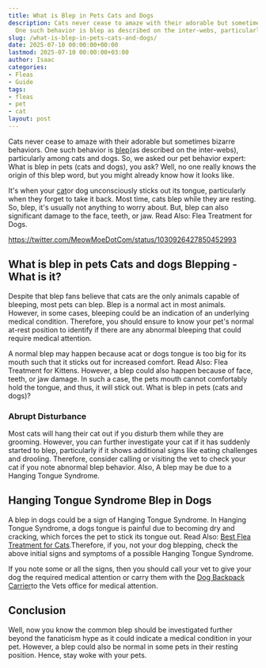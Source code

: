 ```yaml
---
title: What is Blep in Pets Cats and Dogs
description: Cats never cease to amaze with their adorable but sometimes bizarre behaviors.
  One such behavior is blep as described on the inter-webs, particularly among...
slug: /what-is-blep-in-pets-cats-and-dogs/
date: 2025-07-10 00:00:00+00:00
lastmod: 2025-07-10 00:00:00+03:00
author: Isaac
categories:
- Fleas
- Guide
tags:
- fleas
- pet
- cat
layout: post
---
```

Cats never cease to amaze with their adorable but sometimes bizarre behaviors. One such behavior is [blep](https://www.reddit.com/r/Blep/)(as described on the inter-webs), particularly among cats and dogs. So, we asked our pet behavior expert: What is blep in pets (cats and dogs), you ask? Well, no one really knows the origin of this blep word, but you might already know how it looks like.

It's when your [cat](https://pestpolicy.com/cat-fleas-vs-dog-fleas/)or dog unconsciously sticks out its tongue, particularly when they forget to take it back. Most time, cats blep while they are resting. So, blep, it's usually not anything to worry about. But, blep can also significant damage to the face, teeth, or jaw. Read Also: Flea Treatment for Dogs.

https://twitter.com/MeowMoeDotCom/status/1030926427850452993

##  What is blep in pets Cats and dogs  Blepping - What is it?

Despite that blep fans believe that cats are the only animals capable of bleeping, most pets can blep. Blep is a normal act in most animals. However, in some cases, bleeping could be an indication of an underlying medical condition. Therefore, you should ensure to know your pet's normal at-rest position to identify if there are any abnormal bleeping that could require medical attention.

A normal blep may happen because acat or dogs tongue is too big for its mouth such that it sticks out for increased comfort. Read Also: Flea Treatment for Kittens. However, a blep could also happen because of face, teeth, or jaw damage. In such a case, the pets mouth cannot comfortably hold the tongue, and thus, it will stick out. What is blep in pets (cats and dogs)?

###  Abrupt Disturbance

Most cats will hang their cat out if you disturb them while they are grooming. However, you can further investigate your cat if it has suddenly started to blep, particularly if it shows additional signs like eating challenges and drooling. Therefore, consider calling or visiting the vet to check your cat if you note abnormal blep behavior. Also, A blep may be due to a Hanging Tongue Syndrome.

##  Hanging Tongue Syndrome  Blep in Dogs

A blep in dogs could be a sign of Hanging Tongue Syndrome. In Hanging Tongue Syndrome, a dogs tongue is painful due to becoming dry and cracking, which forces the pet to stick its tongue out. Read Also: [Best Flea Treatment for Cats](https://pestpolicy.com/best-flea-treatment-for-cats/).Therefore, if you, not your dog blepping, check the above initial signs and symptoms of a possible Hanging Tongue Syndrome.

If you note some or all the signs, then you should call your vet to give your dog the required medical attention or carry them with the [Dog Backpack Carrier](https://pestpolicy.com/best-dog-backpack-carrier-for-hiking/)to the Vets office for medical attention.

##  Conclusion

Well, now you know the common blep should be investigated further beyond the fanaticism hype as it could indicate a medical condition in your pet. However, a blep could also be normal in some pets in their resting position. Hence, stay woke with your pets.
